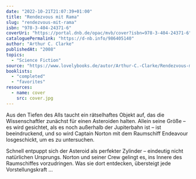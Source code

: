 ```yaml
---
date: "2022-10-21T21:07:39+01:00"
title: "Rendezvous mit Rama"
slug: "rendezvous-mit-rama"
isbn: "978-3-404-24371-6"
coverUri: "https://portal.dnb.de/opac/mvb/cover?isbn=978-3-404-24371-6"
cataloguePermalink: "https://d-nb.info/986405140"
author: "Arthur C. Clarke"
publishedAt: "2008"
topics:
  - "Science Fiction"
source: "https://www.lovelybooks.de/autor/Arthur-C.-Clarke/Rendezvous-mit-Rama-144489480-w/"
booklists:
  - "completed"
  - "favorites"
resources:
  - name: cover
    src: cover.jpg
---
```

Aus den Tiefen des Alls taucht ein rätselhaftes Objekt auf, das die 
Wissenschaftler zunächst für einen Asteroiden halten. Allein seine Größe – es 
wird gesichtet, als es noch außerhalb der Jupiterbahn ist – ist beeindruckend, 
und so wird Captain Norton mit dem Raumschiff Endeavour losgeschickt, um es zu 
untersuchen.

Schnell entpuppt sich der Asteroid als perfekter Zylinder – eindeutig nicht 
natürlichen Ursprungs. Norton und seiner Crew gelingt es, ins Innere des 
Raumschiffes vorzudringen. Was sie dort entdecken, übersteigt jede 
Vorstellungskraft ...